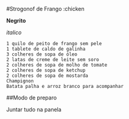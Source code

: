 
#Strogonof de Frango :chicken


**Negrito**

_italico_


    1 quilo de peito de frango sem pele
    1 tablete de caldo de galinha
    3 colheres de sopa de óleo
    2 latas de creme de leite sem soro
    2 colheres de sopa de molho de tomate
    2 colheres de sopa de ketchup
    2 colheres de sopa de mostarda
    Champignon
    Batata palha e arroz branco para acompanhar

   
##Modo de preparo

  Juntar  tudo  na panela

